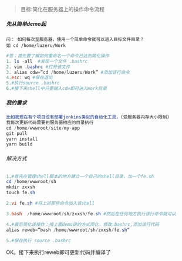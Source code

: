 >  目标:简化在服务器上的操作命令流程

##### 先从简单demo起

```
问： 如何每次至服务器，使用一个简单命令就可以进入目标文件目录？
如 cd /home/luzeru/Work
```

```powershell
#答：首先要了解如何重命名一个命令已达到简化操作
1. ls -all  #发现一个文件 .bashrc
2. vim .bashrc #打开该文件
3. alias cdw=”cd /home/luzeru/Work” #添加该行命令
4.esc: wq #保存退出
5.#执行source .bashrc
6.#接下来shell中只要输入cdw即可进入Work目录
```

##### 我的需求

```js
比如我现在有个项目没有部署jenkins类似的自动化工具，(受服务器内存大小限制)
我每次更新代码需要到服务器相应的目录执行
cd /home/wwwroot/site/my-app 
git pull
yarn install
yarn build
```



###### 解决方式

```powershell
1.#首先在管理shell脚本的地方建立一个自己的shell目录，加一个fe.sh
cd /home/wwwroot/sh
mkdir zxxsh
touch fe.sh

2.vi fe.sh #将上述那些命令加入该shell

3.bash  /home/wwwroot/sh/zxxsh/fe.sh #然后在任何地方执行该行命令就可以

4.#最后简化该操作：按上面demo说的方式简化，修改.bashrc,添加该行代码 
alias reweb=”bash /home/wwwroot/sh/zxxsh/fe.sh“ 

5.#保存执行 source .bashrc
```

OK。接下来执行reweb即可更新代码并编译了



